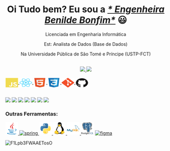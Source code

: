 <div>

  <h1 align="center">Oi Tudo bem? Eu sou a <a href="https://www.linkedin.com/in/benilde-bonfim-750526234/"><i> * Engenheira Benilde Bonfim*</i></a> 😃️ </h1>	
    <p align="center"> Licenciada em Engenharia Informática</p>
	<p align="center">Est: Analista de Dados (Base de Dados)</p> 
 		<p align="center">Na Universidade Pública de São Tomé e Príncipe (USTP-FCT)</p> 
        
<br>
	<div align="center">
  <a href="https://github.com/benildebonfim">
  <img height="180em" src="https://github-readme-stats.vercel.app/api?username=benildebonfim&show_icons=true&theme=radical&include_all_commits=true&count_private=true"/>
  <img height="180em" src="https://github-readme-stats.vercel.app/api/top-langs/?username=benildebonfim&layout=compact&langs_count=7&theme=radical"/>
</div>

<div style="display: inline_block"><br>
  <img align="center" alt="Js" height="30" width="40" src="https://raw.githubusercontent.com/devicons/devicon/master/icons/javascript/javascript-plain.svg">
  <img align="center" alt="React" height="30" width="40" src="https://raw.githubusercontent.com/devicons/devicon/master/icons/react/react-original.svg">
  <img align="center" alt="HTML" height="30" width="40" src="https://raw.githubusercontent.com/devicons/devicon/master/icons/html5/html5-original.svg">
  <img align="center" alt="CSS" height="30" width="40" src="https://raw.githubusercontent.com/devicons/devicon/master/icons/css3/css3-original.svg">
  <img align="center" alt="git" height="30" width="40" src="https://raw.githubusercontent.com/devicons/devicon/master/icons/git/git-original.svg">
  <img align="center" alt="github" height="30" width="40" src="https://raw.githubusercontent.com/devicons/devicon/master/icons/github/github-original.svg"> 
 </div>


<div>	
<br>

<a href= "https://www.linkedin.com/in/benilde-bonfim-750526234/" target="_blank"> <img src="https://img.shields.io/badge/LinkedIn-0077B5?style=for-the-badge&logo=linkedin&logoColor=white" target="_blank"></a>
<a href= "https://twitter.com/BonfimBenilde" target="_blank"> <img src="https://img.shields.io/badge/Twitter-1DA1F2?style=for-the-badge&logo=twitter&logoColor=white" target="_blank"></a>
<a href= "https://www.facebook.com/profile.php?id=100005304557981" target="_blank"> <img src="https://img.shields.io/badge/Facebook-1877F2?style=for-the-badge&logo=facebook&logoColor=white" target="_blank"></a>
<a href= "https://mail.google.com/mail/u/0/?tab=rm&ogbl#inbox"><img src="https://img.shields.io/badge/Gmail-D14836?style=for-the-badge&logo=gmail&logoColor=white" target="_blank"></a>
<a href= "https://www.instagram.com/benildebb/" target="_blank"> <img src="https://img.shields.io/badge/Instagram-E4405F?style=for-the-badge&logo=instagram&logoColor=white" target="_blank"></a>
<a href= "https://www.pinterest.com/benildeconceicaobonfim/" target="_blank"> <img src="https://img.shields.io/badge/Pinterest-%23E60023.svg?&style=for-the-badge&logo=Pinterest&logoColor=white" target="_blank"></a>
<a href= "https://www.sololearn.com/profile/25068292" target="_blank"> <img src="https://img.shields.io/badge/-Sololearn-3a464b?style=for-the-badge&logo=Sololearn&logoColor=white" target="_blank"></a>


<h3 align="left"> Outras Ferramentas:</h3>

<p align="left"> 
<a href="https://www.java.com" target="_blank" rel="noreferrer"> <img src= "https://raw.githubusercontent.com/devicons/devicon/master/icons/java/java-original.svg" alt="java" width="40" height="40"/> </a> 
<a href="https://spring.io/" target="_blank" rel="noreferrer"> <img src="https://www.vectorlogo.zone/logos/springio/springio-icon.svg" alt="spring" width="40" altura ="40"/> </a>
<a href="https://www.python. org" target="_blank" rel="noreferrer"> <img src="https://raw.githubusercontent.com/devicons/devicon/master/icons/python/python-original.svg" alt="python" width="40" height="40"/> </a> 
<a href="https://www. linux.org/" target="_blank" rel="noreferrer"> <img src="https://raw.githubusercontent.com/devicons/devicon/master/icons/linux/linux-original.svg" alt=" linux" width="40" height="40"/> </a> 
<a href="https://www.mysql.com/" target="_blank" rel="noreferrer"> <img src="https://raw.githubusercontent.com/devicons/devicon/master/icons/mysql/mysql-original-wordmark.svg" alt="mysql" width="40" height="40"/> </a> 
<a href="https://www.postgresql.org" target="_blank" rel="noreferrer"> <img src="https://raw.githubusercontent.com/devicons/devicon/master/icons/postgresql/postgresql-original-wordmark.svg" alt="postgresql " width="40" height="40"/></a> 
<a href="https:// www.figma.com/" target="_blank" rel="noreferrer"> <img src="https://www.vectorlogo.zone/logos/figma/figma-icon.svg" alt="figma" width= "40" height="40"/> </a>
</p>

</div>


<!--div align="center>
<img src="https://github.com/benildebonfim/benildebonfim/assets/93544583/ec2c77a9-cd6b-4e9b-95d5-8276ee32926b.png" width="700px" />
</div-->
       
![F1Lpb3FWAAETosO](https://github.com/benildebonfim/benildebonfim/assets/93544583/ec2c77a9-cd6b-4e9b-95d5-8276ee32926b)



